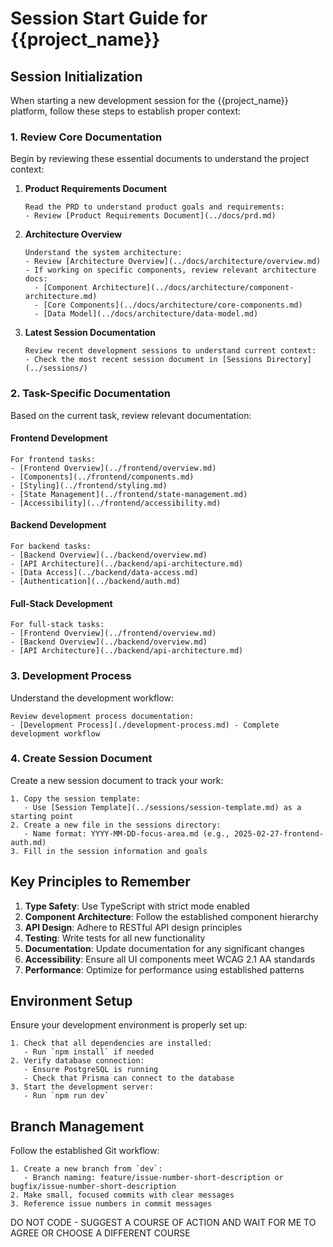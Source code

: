 # Session Start Guide for {{project_name}}

## Session Initialization

When starting a new development session for the {{project_name}} platform, follow these steps to establish proper context:

### 1. Review Core Documentation

Begin by reviewing these essential documents to understand the project context:

1.  **Product Requirements Document**

    ```
    Read the PRD to understand product goals and requirements:
    - Review [Product Requirements Document](../docs/prd.md)
    ```
2.  **Architecture Overview**

    ```
    Understand the system architecture:
    - Review [Architecture Overview](../docs/architecture/overview.md)
    - If working on specific components, review relevant architecture docs:
      - [Component Architecture](../docs/architecture/component-architecture.md)
      - [Core Components](../docs/architecture/core-components.md)
      - [Data Model](../docs/architecture/data-model.md)
    ```
3.  **Latest Session Documentation**

    ```
    Review recent development sessions to understand current context:
    - Check the most recent session document in [Sessions Directory](../sessions/)
    ```

### 2. Task-Specific Documentation

Based on the current task, review relevant documentation:

#### Frontend Development

```
For frontend tasks:
- [Frontend Overview](../frontend/overview.md)
- [Components](../frontend/components.md)
- [Styling](../frontend/styling.md)
- [State Management](../frontend/state-management.md)
- [Accessibility](../frontend/accessibility.md)
```

#### Backend Development

```
For backend tasks:
- [Backend Overview](../backend/overview.md)
- [API Architecture](../backend/api-architecture.md)
- [Data Access](../backend/data-access.md)
- [Authentication](../backend/auth.md)
```

#### Full-Stack Development

```
For full-stack tasks:
- [Frontend Overview](../frontend/overview.md)
- [Backend Overview](../backend/overview.md)
- [API Architecture](../backend/api-architecture.md)
```

### 3. Development Process

Understand the development workflow:

```
Review development process documentation:
- [Development Process](./development-process.md) - Complete development workflow
```

### 4. Create Session Document

Create a new session document to track your work:

```
1. Copy the session template:
   - Use [Session Template](../sessions/session-template.md) as a starting point
2. Create a new file in the sessions directory:
   - Name format: YYYY-MM-DD-focus-area.md (e.g., 2025-02-27-frontend-auth.md)
3. Fill in the session information and goals
```

## Key Principles to Remember

1.  **Type Safety**: Use TypeScript with strict mode enabled
2.  **Component Architecture**: Follow the established component hierarchy
3.  **API Design**: Adhere to RESTful API design principles
4.  **Testing**: Write tests for all new functionality
5.  **Documentation**: Update documentation for any significant changes
6.  **Accessibility**: Ensure all UI components meet WCAG 2.1 AA standards
7.  **Performance**: Optimize for performance using established patterns

## Environment Setup

Ensure your development environment is properly set up:

```
1. Check that all dependencies are installed:
   - Run `npm install` if needed
2. Verify database connection:
   - Ensure PostgreSQL is running
   - Check that Prisma can connect to the database
3. Start the development server:
   - Run `npm run dev`
```

## Branch Management

Follow the established Git workflow:

```
1. Create a new branch from `dev`:
   - Branch naming: feature/issue-number-short-description or bugfix/issue-number-short-description
2. Make small, focused commits with clear messages
3. Reference issue numbers in commit messages
```

DO NOT CODE - SUGGEST A COURSE OF ACTION AND WAIT FOR ME TO AGREE OR CHOOSE A DIFFERENT COURSE